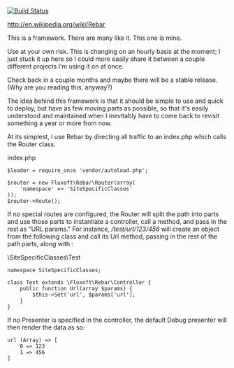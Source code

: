 [![Build Status](https://travis-ci.org/fluxoft/rebar.svg?branch=master)](https://travis-ci.org/fluxoft/rebar)

http://en.wikipedia.org/wiki/Rebar

This is a framework. There are many like it. This one is mine.

Use at your own risk. This is changing on an hourly basis at the moment; I just stuck it up here so I could more easily
share it between a couple different projects I'm using it on at once.

Check back in a couple months and maybe there will be a stable release. (Why are you reading this, anyway?)

The idea behind this framework is that it should be simple to use and quick to deploy, but have as few moving parts as
possible, so that it's easily understood and maintained when I inevitably have to come back to revisit something a year
or more from now.

At its simplest, I use Rebar by directing all traffic to an index.php which calls the Router class.

index.php
```
$loader = require_once 'vendor/autoload.php';

$router = new Fluxoft\Rebar\Router(array(
	'namespace' => 'SiteSpecificClasses'
));
$router->Route();
```

If no special routes are configured, the Router will split the path into parts and use those parts to instantiate a
controller, call a method, and pass in the rest as "URL params."  For instance, _/test/url/123/456_ will create an object
from the following class and call its Url method, passing in the rest of the path parts, along with :

\SiteSpecificClasses\Test
```
namespace SiteSpecificClasses;

class Test extends \Fluxoft\Rebar\Controller {
    public function Url(array $params) {
        $this->Set('url', $params['url'];
    }
}
```

If no Presenter is specified in the controller, the default Debug presenter will then render the data as so:

```
url (Array) => [
    0 => 123
    1 => 456
]
```